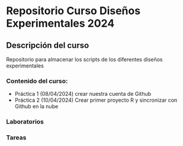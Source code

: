 # Repositorio Curso Diseños Experimentales 2024

##  Descripción del curso
Repositorio para almacenar los scripts de los diferentes diseños experimentales

### Contenido del curso:
+ Práctica 1 (08/04/2024) crear nuestra cuenta de Github
+ Práctica 2 (10/04/2024) Crear primer proyecto R y sincronizar con Github en la nube


### Laboratorios



### Tareas
